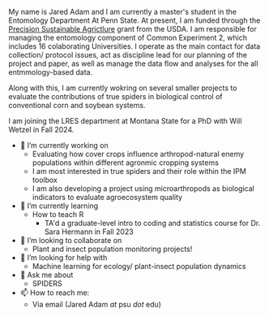 My name is Jared Adam and I am currently a master's student in the Entomology Department At Penn State. At present, I am funded through the [Precision Sustainable Agrictlure](https://www.precisionsustainableag.org/) grant from the USDA. I am responsible for managing the entomology component of Common Experiment 2, which includes 16 colaborating Universities. I operate as the main contact for data collection/ protocol issues, act as discipline lead for our planning of the project and paper, as well as manage the data flow and analyses for the all entmmology-based data. 

Along with this, I am currently wokring on several smaller projects to evaluate the contributions of true spiders in biological control of conventional corn and soybean systems. 

I am joining the LRES department at Montana State for a PhD with Will Wetzel in Fall 2024.


- 🔭 I’m currently working on
    - Evaluating how cover crops influence arthropod-natural enemy populations within different agronmic cropping systems 
    - I am most interested in true spiders and their role within the IPM toolbox 
    - I am also developing a project using microarthropods as biological indicators to evaluate agroecosystem quality
- 🌱 I’m currently learning 
    - How to teach R
      - TA'd a graduate-level intro to coding and statistics course for Dr. Sara Hermann in Fall 2023
- 👯 I’m looking to collaborate on 
    - Plant and insect population monitoring projects!
- 🤔 I’m looking for help with
    - Machine learning for ecology/ plant-insect population dynamics     
- 💬 Ask me about 
    - SPIDERS
- 📫 How to reach me: 
    - Via email (Jared Adam *at* psu *dot* edu)
